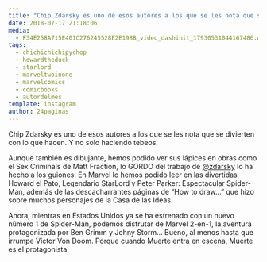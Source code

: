```yaml
---
title: "Chip Zdarsky es uno de esos autores a los que se les nota que se divierten con lo que hacen. Y no solo haciendo tebeos"
date: 2018-07-17 21:18:06
media: 
  - F34E258A715E401C276245528E2E198B_video_dashinit_17930531044167486.mp4
tags: 
  - chichichichipychop
  - howardtheduck
  - starlord
  - marveltwoinone
  - marvelcomics
  - comicbooks
  - autordelmes
template: instagram
author: 24paginas
---
```


Chip Zdarsky es uno de esos autores a los que se les nota que se divierten con lo que hacen. Y no solo haciendo tebeos.


Aunque también es dibujante, hemos podido ver sus lápices en obras como el Sex Criminals de Matt Fraction, lo GORDO del trabajo de [@zdarsky](https://instagram.com/zdarsky) lo ha hecho a los guiones. En Marvel lo hemos podido leer en las divertidas Howard el Pato, Legendario StarLord y Peter Parker: Espectacular Spider-Man, además de las descacharrantes páginas de “How to draw...” que hizo sobre muchos personajes de la Casa de las Ideas.


Ahora, mientras en Estados Unidos ya se ha estrenado con un nuevo número 1 de Spider-Man, podemos disfrutar de Marvel 2-en-1, la aventura protagonizada por Ben Grimm y Johny Storm... Bueno, al menos hasta que irrumpe Victor Von Doom. Porque cuando Muerte entra en escena, Muerte es el protagonista.



